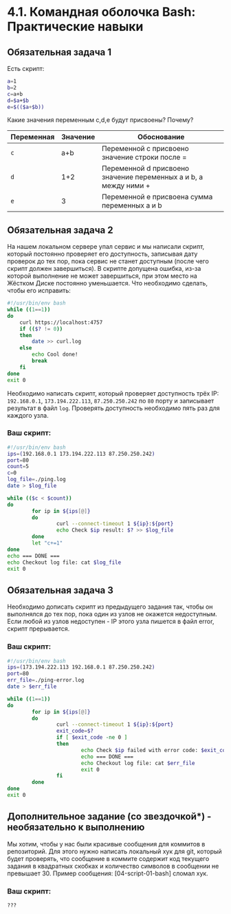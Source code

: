 # 4.1. Командная оболочка Bash: Практические навыки

## Обязательная задача 1

Есть скрипт:
```bash
a=1
b=2
c=a+b
d=$a+$b
e=$(($a+$b))
```

Какие значения переменным c,d,e будут присвоены? Почему?

| Переменная  | Значение | Обоснование |
| ------------- | ------------- | ------------- |
| `c`  | a+b  | Переменной c присвоено значение строки после = |
| `d`  | 1+2  | Переменной d присвоено значение переменных a и b, а между ними + |
| `e`  | 3  | Переменной e присвоена сумма переменных a и b |


## Обязательная задача 2
На нашем локальном сервере упал сервис и мы написали скрипт, который постоянно проверяет его доступность, записывая дату проверок до тех пор, пока сервис не станет доступным (после чего скрипт должен завершиться). В скрипте допущена ошибка, из-за которой выполнение не может завершиться, при этом место на Жёстком Диске постоянно уменьшается. Что необходимо сделать, чтобы его исправить:
```bash
#!/usr/bin/env bash
while ((1==1))
do
	curl https://localhost:4757
	if (($? != 0))
	then
		date >> curl.log
	else
		echo Cool done!
		break
	fi
done
exit 0
```

Необходимо написать скрипт, который проверяет доступность трёх IP: `192.168.0.1`, `173.194.222.113`, `87.250.250.242` по `80` порту и записывает результат в файл `log`. Проверять доступность необходимо пять раз для каждого узла.

### Ваш скрипт:
```bash
#!/usr/bin/env bash
ips=(192.168.0.1 173.194.222.113 87.250.250.242)
port=80
count=5
c=0
log_file=./ping.log
date > $log_file

while (($c < $count))
do
        for ip in ${ips[@]}
        do
                curl --connect-timeout 1 ${ip}:${port}
                echo Check $ip result: $? >> $log_file
        done
        let "c+=1"
done
echo === DONE ===
echo Checkout log file: cat $log_file
exit 0
```

## Обязательная задача 3
Необходимо дописать скрипт из предыдущего задания так, чтобы он выполнялся до тех пор, пока один из узлов не окажется недоступным. Если любой из узлов недоступен - IP этого узла пишется в файл error, скрипт прерывается.

### Ваш скрипт:
```bash
#!/usr/bin/env bash
ips=(173.194.222.113 192.168.0.1 87.250.250.242)
port=80
err_file=./ping-error.log
date > $err_file

while ((1==1))
do
        for ip in ${ips[@]}
        do
                curl --connect-timeout 1 ${ip}:${port}
                exit_code=$?
                if [ $exit_code -ne 0 ]
                then
                        echo Check $ip failed with error code: $exit_code >> $err_file
                        echo === DONE ===
                        echo Checkout log file: cat $err_file
                        exit 0
                fi
        done
done
exit 0
```

## Дополнительное задание (со звездочкой*) - необязательно к выполнению

Мы хотим, чтобы у нас были красивые сообщения для коммитов в репозиторий. Для этого нужно написать локальный хук для git, который будет проверять, что сообщение в коммите содержит код текущего задания в квадратных скобках и количество символов в сообщении не превышает 30. Пример сообщения: \[04-script-01-bash\] сломал хук.

### Ваш скрипт:
```bash
???
```
